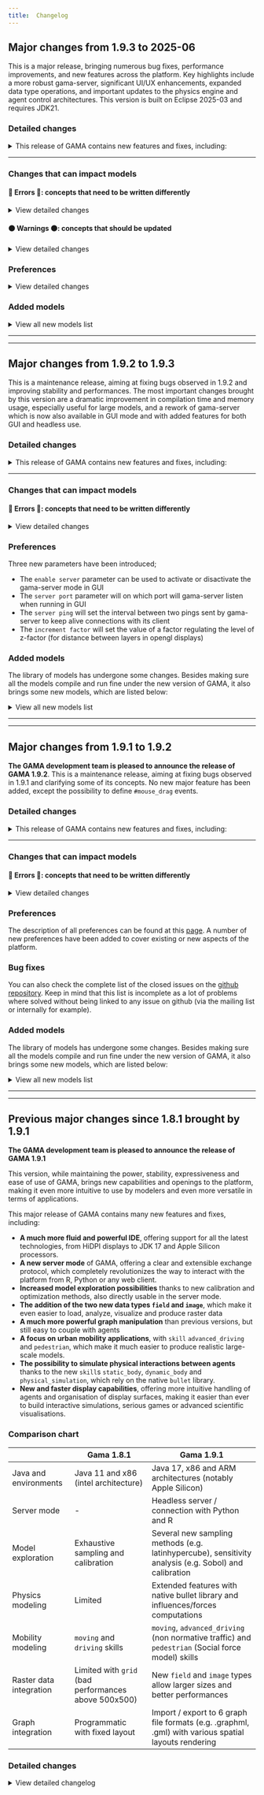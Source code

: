 ```yaml
---
title:  Changelog
---
```



## Major changes from 1.9.3 to 2025-06

This is a major release, bringing numerous bug fixes, performance improvements, and new features across the platform. Key highlights include a more robust gama-server, significant UI/UX enhancements, expanded data type operations, and important updates to the physics engine and agent control architectures. This version is built on Eclipse 2025-03 and requires JDK21.

### Detailed changes

<details>
 <summary>This release of GAMA contains new features and fixes, including:</summary>

*   **Core & Execution:**
    *   Significant performance optimizations in core execution ([#271](https://github.com/gama-platform/gama/issues/271), [#291](https://github.com/gama-platform/gama/issues/291)).
    *   Rework of simulation exploration methods to fix many bugs and clean up the outputs ([#186](https://github.com/gama-platform/gama/issues/186))
    *   Fixed several memory leaks, improving long-running simulation stability ([#317](https://github.com/gama-platform/gama/issues/317), [#489](https://github.com/gama-platform/gama/issues/489)).
    *   Improved handling of file paths on Windows to prevent string concatenation issues ([#467](https://github.com/gama-platform/gama/issues/467)).
    *   Enhanced unit testing framework ([#182](https://github.com/gama-platform/gama/issues/182) and many new unit test files to increase the coverage).
    *   Now built on Eclipse 2025-03 and requires JDK21 ([#213](https://github.com/gama-platform/gama/issues/213), [#248](https://github.com/gama-platform/gama/issues/248), [#414](https://github.com/gama-platform/gama/issues/414)).


*   **GAMA Server:**
    *   Numerous fixes and stability improvements for `gama-server` ([#691](https://github.com/gama-platform/gama/issues/691)).
    *   Added `describe` command to get a model's description ([#404](https://github.com/gama-platform/gama/issues/404)).
    *   Improved error handling, connection management, and socket stability ([#281](https://github.com/gama-platform/gama/issues/281), [#237](https://github.com/gama-platform/gama/issues/237)).
    *   Enhanced `expression` command capabilities ([#620](https://github.com/gama-platform/gama/issues/620), [#621](https://github.com/gama-platform/gama/issues/621)).

*   **UI/UX:**
    *   Status bar now provides more information and is more responsive ([#319](https://github.com/gama-platform/gama/issues/319), [#337](https://github.com/gama-platform/gama/issues/337)).
    *   General theme and display rendering improvements ([#373](https://github.com/gama-platform/gama/issues/373), [#520](https://github.com/gama-platform/gama/issues/520)).
    *   Parameter view now supports better organization and filtering ([#645](https://github.com/gama-platform/gama/issues/645), [#576](https://github.com/gama-platform/gama/issues/576)).
    *   Added new navigation and outline features for easier model exploration ([#591](https://github.com/gama-platform/gama/issues/591)).
    *   Fixed various UI scaling issues on Windows.
    *   New sharper icons

*   **Data Types & Operators:**
    *   Improvements to `field` and `image` types for better performance and reliability ([#460](https://github.com/gama-platform/gama/issues/460), [#461](https://github.com/gama-platform/gama/issues/461), [#262](https://github.com/gama-platform/gama/issues/262), [#263](https://github.com/gama-platform/gama/issues/263)).
    *   New operators for advanced data manipulation ([#687](https://github.com/gama-platform/gama/issues/687), [#292](https://github.com/gama-platform/gama/issues/292), [#699](https://github.com/gama-platform/gama/pull/699), [#430](https://github.com/gama-platform/gama/issues/430)).
    *   Enhancements to matrix and geometry operations.
    *   Improved file handling with new buffering strategies and better I/O performance ([#318](https://github.com/gama-platform/gama/issues/318), [#482](https://github.com/gama-platform/gama/issues/482), [#274](https://github.com/gama-platform/gama/issues/274), [#183](https://github.com/gama-platform/gama/issues/183), [#275](https://github.com/gama-platform/gama/issues/275), [#288](https://github.com/gama-platform/gama/issues/288)).

*   **Modeling & Simulation:**
    *   Physics engine has been updated with several fixes and improvements ( [#265](https://github.com/gama-platform/gama/issues/265), [#242](https://github.com/gama-platform/gama/issues/242)).
    *   Fixed issues in loops ([#374](https://github.com/gama-platform/gama/issues/374)).
    *   Enhancements to the pedestrian and mobility skills.
    *   Fixed various bugs in `with_max_of` and `with_min_of` operators ([#725](https://github.com/gama-platform/gama/issues/725)).

*   **Development:**
    *   Code editor responsiveness and syntax highlighting have been improved ([#195](https://github.com/gama-platform/gama/issues/195), [#391](https://github.com/gama-platform/gama/issues/391)).
    *   Clearer handling of errors and problems related to import ([#542](https://github.com/gama-platform/gama/issues/542), [#534](https://github.com/gama-platform/gama/issues/534), [#531](https://github.com/gama-platform/gama/issues/531))
    *   Fixes to the build and deployment pipeline.

</details>

***

### Changes that can impact models

#### 🔴 Errors 🔴: concepts that need to be written differently

<details>
 <summary>View detailed changes</summary>

*   **Data manipulation**: Due to stricter typing rules, manipulating data, especially of containers, now requires either more explicit typing from the beginning or casting otherwise some compilation errors might appear. Overall there is no difference in what could be achieved with the language, see [#684](https://github.com/gama-platform/gama/issues/684) for example.

A large number of elements of the gaml langage that were considered deprecated have been deleted, here is an exhaustive list of the changes and what you could use as a replacement:

##### In skills

###### **Driving Skill**
- **Variables:**
  - `real_speed` &rarr; use `speed` instead
  - `targets` (list of points) &rarr; removed
  - `security_distance_coeff`, `min_security_distance` &rarr; use `safety_distance_coeff`, `min_safety_distance`
  - `current_lane` &rarr; removed, no replacement
  - `on_linked_road` &rarr; use `using_linked_road` instead
  - `proba_lane_change_up`, `proba_lane_change_down` &rarr; use MOBIL model parameters
- **Actions:**
  - `advanced_follow_driving` &rarr; removed
  - `path_from_nodes` &rarr; use `compute_path` with `nodes` facet
  - `speed_choice` &rarr; removed
  - `lane_choice` &rarr; use `choose_lane` instead
- **Names:**
  - `advanced_driving` &rarr; renamed to `driving`
  - `skill_road` &rarr; renamed to `road_skill`
  - `skill_road_node` &rarr; renamed to `intersection`
- **Other:**
  - `unregister` action in `road` skill &rarr; use `unregister` of the driving skill

---

###### **Moving Skill**
- **Variables:**
  - `destination` &rarr; removed

---

###### **Communicating/FIPA Skill**
- **Names:**
  - `communicating` skill &rarr; use `fipa` skill instead
- **Actions:**
  - `send` in `fipa` &rarr; use `start_conversation`

---

###### **Database Skill**
- **Actions:**
  - `timeStamp` &rarr; use `gama.machine_time` variable

---

###### **Grid Context**
- **Variables:**
  - `neighbours` &rarr; use `neighbors` instead

---

##### In statements

###### **Display Statement**
- **Facets:**
  - `refresh_every` &rarr; use `refresh: every(n)`
  - `focus` &rarr; insert `camera default target: the_agent;` in layer definitions (not available in Java2D)
  - `synchronized` &rarr; now a property of `output`, not per-view
  - `scale` &rarr; always displayed, facet removed
  - `draw_env` &rarr; use `axes`
  - `ambient_light`, `diffuse_light`, `draw_diffuse_light` &rarr; use `light` statement
  - Camera facets: `camera_pos`, `camera_location`, `camera_target`, `camera_look_pos`, `camera_orientation`, `camera_up_vector`, `camera_lens`, `camera_interaction` &rarr; use `camera` statement
  - `rotate` &rarr; removed

---

###### **Monitor Statement**
- **Facets:**
  - `refresh_every` &rarr; use `refresh: every(n)`

---

###### **Permanent Statement**
- **Facets:**
  - `layout`, `toolbars`, `tabs` &rarr; use `layout` statement
  - `synchronized` &rarr; removed

---

###### **Do Statement**
- **Facets:**
  - `returns` &rarr; assign result directly to variable

---

###### **Save Statement**
- **Facets:**
  - `type` &rarr; use `format`
  - `with` &rarr; use `attributes`

---

###### **Draw Statement**
- **Facets:**
  - `rounded` &rarr; use `squircle` operator for rounded circles
  - `bitmap` &rarr; use `perspective`
  - `empty` &rarr; use `wireframe`

---

###### **Variable Declarations**
- **Facets:**
  - `value` &rarr; use `update`
  - `category`, `parameter` facets &rarr; use `parameter` statement and `category` facet in `experiment`
  - `size`, `fill_with` facets (container variables) &rarr; use `matrix_with(size, fill_with)` or `list_with(size, fill_with)`

---

###### **Solve Statement**
- **Facets:**
  - `integrated_times`, `integrated_values` &rarr; use `t[]`, `S[]`, `I[]`
  - `step` &rarr; use `steps_size`

---

###### **Image Layer Statement**
- **Facets:**
  - `file` &rarr; pass image file directly to default facet
  - `matrix` &rarr; pass matrix directly or use `field`/`mesh` layer statement

---

###### **Chart Layer Statement**
- **Facets:**
  - `tick_font_size`, `tick_font_style` &rarr; use font in `tick_font`
  - `label_font_size`, `label_font_style` &rarr; use font in `label_font`
  - `legend_font_size`, `label_font_style` &rarr; use font in `legend_font`
  - `title_font_size`, `label_font_style` &rarr; use font in `title_font`

---

###### **Grid Layer Statement** 
- **Facets:**
  - `lines` &rarr; use `border`
  - `draw_as_dem`, `dem` &rarr; use `elevation`
  - `empty` &rarr; use `wireframe`

###### **Light Statement**
- **Facets:**
  - `position` &rarr; use `location`
  - `spot_angle` &rarr; use `angle`
  - `color` &rarr; use `intensity`
  - `draw_light` &rarr; use `show`
  - `update` &rarr; use `dynamic`

---

###### **Diffusion Statement**
- **Name:**
  - `diffusion` keyword &rarr; use `diffuse`

---

##### In the global

- **Global Variables:**
  - `machine_time` &rarr; use `gama.machine_time`
  - `workspace_path` &rarr; use `gama.workspace_path` or `gama.workspace`
- **Operators:**
  - `with_optimizer_type` (graph, string) &rarr; use `with_shortestpath_algorithm`
  - `buffer`, `enlarged_by`, `+` (shape, map) &rarr; use those operators with (shape, distance, number_of_segments) or (shape, distance, number_of_segments, end_cap) parameters instead
  - `is_clockwise`, `change_clockwise` (geometry) &rarr; removed as all geometries now clockwise
  - `user_input` &rarr; use `user_input_dialog`, replace maps by lists of `enter()`/`choose()`
  - `as_json_string` &rarr; use `to_json`


</details>

#### 🟠 Warnings 🟠: concepts that should be updated

<details>
 <summary>View detailed changes</summary>

*   Several display facets have been deprecated and will be removed in a future version. Please consult the documentation to update your models.
*   It is recommended to review and refactor models for performance optimizations, especially those using large datasets or complex spatial operations.

</details>

### Preferences

<details>
 <summary>View detailed changes</summary>

*   **Display**: New preferences for display synchronization and rendering have been added.
*   **Files**: Added options for file buffering strategies to fine-tune I/O performance.
*   **Server**: New settings to configure the `gama-server` port and other parameters directly from the preferences.
*   **UI**: More customization options for the user interface.
*   **Performance**: New parameters for performance tuning are available in the experimental section.

</details>

### Added models

<details>
 <summary>View all new models list</summary>

*   Several new example models have been added to the library to showcase new features.
*   Existing models have been updated to fix bugs and ensure compatibility with this new version ([#251](https://github.com/gama-platform/gama/issues/251), [#235](https://github.com/gama-platform/gama/issues/235), [#241](https://github.com/gama-platform/gama/issues/241)).
*   Documentation for models has been improved ([#230](https://github.com/gama-platform/gama/issues/230), [#247](https://github.com/gama-platform/gama/issues/247)).

</details>

---
---

## Major changes from 1.9.2 to 1.9.3
This is a maintenance release, aiming at fixing bugs observed in 1.9.2 and improving stability and performances. The most important changes brought by this version are a dramatic improvement in compilation time and memory usage, especially useful for large models, and a rework of gama-server which is now also available in GUI mode and with added features for both GUI and headless use.  

### Detailed changes
 
<details>
 <summary>This release of GAMA contains new features and fixes, including:</summary>

* The use of java 17 is now forced for every part of gama (some modules were still requiring older versions)
* Switch the 3d rendering library from Jzy3d 2.4-rc to JOGL 2.5.0 
* Improvement of the script gama-headless that previously wouldn't set gama correctly to handle recorded experiment
* Restore the `schedule` facet that was wrongly removed
* The headless script now loads the parameters from GAMA.ini if it's available
* Some icons rendering have been improved
* A new parameter to the [`darker`](https://gama-platform.org/wiki/next/OperatorsDH#darker) operator has been added to set the percentage of darkness instead of the default 10% darker
* The "insert template" menu options that were incomplete and not always working have been fixed
* It is now possible to call variables defined in the experiment in the interactive console
* The handling of error messages in the interactive console have been improved
* In the editor information messages and warnings can now be displayed directly above the line instead of having to hover the icon. It can be turned on/off with a parameter in the settings
* A new warning has been introduced when two displays have the same name in one experiment (can cause a lot of problems)
* The use of gis files in a comodeling context used to raise exceptions and has been fixed
* Some operators working with geometries now do a better job at converting their input arguments
* Some fixes have been brought to the use of variables of type `type` and the `type_of` operator
* A new built-in variable has been introduce: `#user_location_in_display` it represents the location of the mouse in the coordinates of the display, contrary to `#user_location` that is expressed in the world's coordinate system.
* It is now possible to get the latest alpha version of GAMA through winget with the name `GamaPlatform.GamaAlpha`
* GAMA is now based on eclipse 2023-09
* A small gap has been added between layers in 3d to fight some rendering problems
* The rendering of opengl displays has been improved and is now faster
* The library Bullet, used for the physics skills has been updated to version 18.6.0
* The use of the `ask` statement over the list `simulations` used to produce weird behaviours but has now been fixed
* We can now use textures in 2D displays
* The text output of the sobol analysis can now be exported to easy to handle csv
* It is now possible to use box2D as a physics engine to efficiently emulate 2d worlds' physics
* Operators `antialiased`, `blurred` and `sharpened` have a new parameter to define how many times they are going to be applied to the image and have been optimized
* The displays are now automatically updated when toggling the antialiasing option
* All agents have a new property `index` that represents their index in the the species 
* Some format issues in the `save` statement have been fixed
* The display of wireframe circles in 3d has been fixed
* Arc of circles were rendered with only half of the asked radius and it has been fixed
* The depth parameter of the `line` operator is now taken into account and creates rectangles
* Gama server now also runs in GUI mode and can be used to control the interface
* The loading of models in gama-server has been optimized
* The settings of gama-server (port, enabled/disabled, ping_interval) have been added to the settings window of gama
* No more error raising when closing a physical simulation
* Chart displays have been optimized and can now run forever without slowing down or increasing memory consumption
* When using the `accumulate_value` facet for the data of a chart the x value is now updated instead of always using the first x value
* The serialization engine XStream has completely been removed and replaced by FST, support for xml has been dropped in favor of json and binary
* The operator `to_json` that transforms a map into a json formatted string has been introduced to replace `as_json_string` which is now deprecated
* Gama-server sends a new kind of data: the simulation status when it's updated (loaded, paused etc.), mostly useful for interacting with GUI currently
* The compilation of gaml models has been drastically improved and is now sped up and takes way less memory
* An issue in the `neighbors_at` operator where it would not always pick the right geometry as a source in certain conditions has been fixed
* The output of the stochastic analysis for the batch has been reworked
* Some display problems in heatmap have been fixed
* The operators to test types (`is_shape`, `is_csv` etc.) that were missing are back
* It is now possible to have conditions in the displays
* MQTT requests can now also benefit from the `raw` statement like other network protocols
* Some bug have been fixed gama-server making it more resilient to client disconnection
* Drawing speed has been improved
* The position of scaled mesh layer was wrong and has been fixed
* When deserializing a json containing an integer too big, it is now transformed into a float instead of raising an exception
* The highlight functionality is back into the inspect panel
* The use of keystone in displays with mesh was broken and is now fixed
* The responsiveness of the code editor has been improved
* The code coloration has been improved for some cases
* The JGraphT library has been bumped to 1.5.2
* A new command for gama-server is available: `validate` which can be used to check that a gaml expression is valid, either just syntactically or also semantically
* Faster runtime access to species
* Can now send step and stepBack commands with empty number of steps it will be considered as one step
* Fixes the getStopCondition exception that would arise in headless legacy mode sometimes
* Many runtime exception that were related to gama scope have been fixed, like the ones that could happen when inspecting an agent
* Compilation errors that were sometimes shown on perfectly fine code have been fixed
* The neighborhood of cells in hexagonal grids was sometimes wrong and has been fixed
* Serialization of agents in list was broken and is now fixed
* Deserialized agents are now added to the population of simulation
* Some exceptions were raised in certain cases when clicking on buttons in the parameter view, this is now fixed
* Using arithmetic operators on fields was causing side effects and has been fixed
 


</details>



***

### Changes that can impact models

#### 🔴 Errors 🔴: concepts that need to be written differently

<details>
 <summary>View detailed changes</summary>

* Now that all agents have an `index` property, it can conflict with models that used to have a property called `index` defined in their agent or just some variables called `index` in the code
* Saving a simulation is now done in binary or json and not in xml as it was the case before. It is thus not possible to save a simulation or agents in an older version of GAMA and open it in 1.9.3 and conversely.
* graphs cannot be drawn unless they are spatial graphs, an error is now raised if a model tries to do so

</details>



### Preferences

Three new parameters have been introduced;
* The `enable server` parameter can be used to activate or disactivate the gama-server mode in GUI
* The `server port` parameter will on which port will gama-server listen when running in GUI
* The `server ping` will set the interval between two pings sent by gama-server to keep alive connections with its client
* The `increment factor` will set the value of a factor regulating the level of z-factor (for distance between layers in opengl displays)


### Added models
The library of models has undergone some changes. Besides making sure all the models compile and run fine under the new version of GAMA, it also brings some new models, which are listed below:


<details>
 <summary>View all new models list</summary>


* The model [Box2D Library.gaml](https://github.com/gama-platform/gama/blob/d821c20e7552f582e26ab0ee1f168302a1a05e18/simtools.gaml.extensions.physics/models/Physics%20Engine/models/Box2D%20Library.gaml) to demonstrate the use of box2d as a physics engine
* The model [Serialization to Json.gaml](https://github.com/gama-platform/gama/blob/608733139a13c13d4516e5925c86a42471544f8f/ummisco.gama.serialize/models/Serialization/models/Serialization%20to%20Json.gaml) to showcase how to serialize objects into json in gama as well as deserialize json formatted strings into gama objects
* The model [2 External GAMA controller.gaml](https://github.com/gama-platform/gama/commit/b64fbd5bc39bfa8f05b2a332ce2157f62e0a0ff9) can be used to understand how to use an external program (in this case html) to control gama through gama-server
* A few classic video games like [Flappy bird.gaml](https://github.com/gama-platform/gama/commit/fc4bc538b0d02e7702bbbf951eb34d93f7d4499c), [pacman](https://github.com/gama-platform/gama/blob/2c2931185beba5f5fbb6365df9965cc2f776ebe2/msi.gama.models/models/Toy%20Models/Games/pacman/models/pacman.gaml) and [tetris](https://github.com/gama-platform/gama/blob/2c2931185beba5f5fbb6365df9965cc2f776ebe2/msi.gama.models/models/Toy%20Models/Games/tetris/tetris.gaml)
* The model [Conditional aspect selection.gaml](https://github.com/gama-platform/gama/blob/e35225fe130eff4a69ac9b372eecb796ef204e64/msi.gama.models/models/Visualization%20and%20User%20Interaction/Visualization/Conditional%20aspect%20selection.gaml) to showcase how to select different aspects in displays according to some external condition

</details>


---
---

## Major changes from 1.9.1 to 1.9.2

**The GAMA development team is pleased to announce the release of GAMA 1.9.2**. This is a maintenance release, aiming at fixing bugs observed in 1.9.1 and clarifying some of its concepts. No new major feature has been added, except the possibility to define `#mouse_drag` events. 

### Detailed changes

<details>
 <summary>This release of GAMA contains new features and fixes, including:</summary>

* 2D displays can now also be locked (only from the user interface currently)
* A new event has been introduced: `mouse_drag`, an example is available in the model library: [msi.gama.models/models/Visualization and User Interaction/User Interaction/models/Mouse Drag.gaml](https://github.com/gama-platform/gama.old/blob/GAMA_1.9.2/msi.gama.models/models/Visualization%20and%20User%20Interaction/User%20Interaction/models/Mouse%20Drag.gaml)
* Fixes potential issues with `user_location` on touch screens
* Fixes many issues on keyboard events (see issue [#3770](https://github.com/gama-platform/gama.old/issues/3770), and [this commit](https://github.com/gama-platform/gama/commit/48973746ba47191f0aac92fff1908a950ae07d3c))
* Fixes control buttons not updating while in fullscreen ([#3769](https://github.com/gama-platform/gama.old/issues/3769))
* Fixes the saving of matrices using the `save` statement that was faulty for non-square matrices
* Fixes the casting from `matrix` to `string` that was faulty for non-square matrices
* Adds the operator `exp_rnd` to generate a random number following an exponential distribution (example in [msi.gama.models/models/Visualization and User Interaction/Visualization/Charts/models/Distribution.gaml](https://github.com/gama-platform/gama/blob/bc6dd960f608af2a61b358cfbb1eba0d89329d05/msi.gama.models/models/Visualization%20and%20User%20Interaction/Visualization/Charts/models/Distribution.gaml))
* Various fixes and improvements for the reading/writing of `csv` files (see this [commit](https://github.com/gama-platform/gama/commit/ead1fd816bf55b1f6838127122750959fc33b999), [this one](https://github.com/gama-platform/gama/commit/fbe60ca9a72f5b2be322d5bfe1b7ac179079ffcd), [this one](https://github.com/gama-platform/gama/commit/c4eb5023019a8f360d29870c7c3b7d6f425f4a8f) and this [issue](https://github.com/gama-platform/gama.old/issues/3817))
* Fixes bugs in the gaml editor when a display didn't contain any code
* Improves the display of fields/mesh ([#3796](https://github.com/gama-platform/gama.old/issues/3796))
* Fixes runtime error happening in torus models in certain cases ([#3783](https://github.com/gama-platform/gama.old/issues/3783))
* Improvement of the type inference system for matrices ([#3792](https://github.com/gama-platform/gama.old/issues/3792))
* Fixes `hpc` flag being ignored in some cases in headless mode ([#3687](https://github.com/gama-platform/gama.old/issues/3687))
* Fixes a bug in `save_simulation` where simulations with variables of type font couldn't be saved ([#3815](https://github.com/gama-platform/gama.old/issues/3815))
* Fixes default camera in 3d displays not being applied unless explicitly written ([#3811](https://github.com/gama-platform/gama.old/issues/3811))
* Enables steps in `loop` statement to be of float type instead of silently casting it to int ([#3810](https://github.com/gama-platform/gama.old/issues/3810))
* Type casting has been made more consistent (see [#3809 for colors](https://github.com/gama-platform/gama.old/issues/3809), [#3803](https://github.com/gama-platform/gama.old/issues/3803) for lists and [#3806](https://github.com/gama-platform/gama.old/issues/3806) for pairs )
* Improves memory management when drawing images (see [this commit](https://github.com/gama-platform/gama/commit/7839e38a71694621fab9174b1f8a8e5e81f866ec))
* Fixes rendering issues in documentation navigation within gama on windows ([#3804](https://github.com/gama-platform/gama.old/issues/3804))
* Better handling of `HTTP` responses (see this [commit](https://github.com/gama-platform/gama/commit/9f95125c85a3d63fe69e7c6697c3f48c1aa8e841))
* Fixes runtime errors happening in some models with dynamic cameras ([#3821](https://github.com/gama-platform/gama.old/issues/3821))
* Fixes issues related to search dialog in the help menu for macOS ([#3829](https://github.com/gama-platform/gama.old/issues/3829) and [#3828](https://github.com/gama-platform/gama.old/issues/3828))
* Fixes some issues leading Morris exploration not being run (see this [commit](https://github.com/gama-platform/gama/commit/faa37a417e54e45d9ee305a89ed618f4ee10dd09))
* Makes gama-server able to execute multiple commands at the same time in parallel for each client (see this [commit](https://github.com/gama-platform/gama/commit/e7abe5c69bed37472bb631aada11b88c33ee0716))
* Adds an optional keepalive function to gama-server (see this [commit](https://github.com/gama-platform/gama/commit/e7abe5c69bed37472bb631aada11b88c33ee0716))
* Fixes exception raising sometimes when clients disconnect from gama-server (see this [commit](https://github.com/gama-platform/gama/commit/30ab9f193dbd8fe7747d140744badc27b1351e9c))
* Splitting the gama-server command `fetch` into two commands: `upload` and `download`
* Adding some verification on the format and types for the `parameters` option of the `load` and `reload` commands of gama-server
* Renaming the `memorize` type into `record` 
* Introducing `compress` facet to indicate if a `memorize`/`record` experiment should use compression (reduces memory usage but increase computation time)
* Introducing different formats used internally for `memorize`/`record` experiments that can be: `xml`, the legacy one, or two new ones: `json` and `binary` (both faster and more memory efficient) and can be set with the `format` facet of the experiment.
* Fixing issues in the script `gama-headless.sh` used in macOS ([#3766](https://github.com/gama-platform/gama.old/issues/3766) and this [commit](https://github.com/gama-platform/gama/commit/1f0436ea9f668283f4824aefba5d0f1b13274318))
* Multiple fixes on the `moran` operator (see this [issue](https://github.com/gama-platform/gama.old/issues/3848), this [commit](https://github.com/gama-platform/gama/commit/a4f3aad5d4dc9dfa56d5b5e4a9a8dda671f249b5) and [this one](https://github.com/gama-platform/gama/commit/01fa686a905bb2e37314496ab14a2b4a24d8ea07))
* Fixing the shortcut for code suggestion in macOS ([#3852](https://github.com/gama-platform/gama.old/issues/3852))
* ASC file using dx/dy format can now be read too
* Big memory leaks have been fixed for operations on images
* Miscellaneous internal/architecture improvements
* Fixes exceptions raised in tabu searches in some cases
* Fixes the `copy` operator on `shape` variables
* New splash screen
* Improves the navigation in the parameter by not refreshing it completely when one parameter changes (for example in batch mode)
* Fixes the initialisation order for experiment parameters
* Various general fixes in the display of svg
* All the geometries defined in an svg file are now accessible separately (allowing to draw only some of them, or to have different color for each for example)
* Adds a parameter to set an automatic `z` increment in between layers in opengl
 

</details>

***

### Changes that can impact models

#### 🔴 Errors 🔴: concepts that need to be written differently

<details>
 <summary>View detailed changes</summary>

* All skills belonging to the "driving" skill have been renamed for more intuitive names, the skill `advanced_driving` has been replaced by `driving`, the skill `skill_road` is replaced by `road_skill` and `skill_road_node` is replaced by `intersection_skill`

* The `loop` statements using a `step` facet are not casting the `step` value into an `int` anymore which means that if you had loops that used `float` variables as a step, they may behave differently.

* casting colors (`rgb` type) into different types changed in some cases:
  * casting an `rgb` into a `float` now returns the same result as casting to an `int` instead of returning `0`
  * casting an `rgb` into a `point` now returns a point formed like this `{red, green, blue}` instead of `{0,0,0}`
  * casting an `rgb` into a `list` now returns a list of its four components: red, green, blue and alpha instead of just red, green and blue

* casting a `string` into a `list` now returns a list of string composed of all the letters of the original `string`. For example: `list("some string")` will return this list: `["s", "o", "m", "e", " ", "s", "t", "r", "i", "n", "g"]`

* casting into a `pair` has been homogenized, overall most cases are kept unchanged but some fringe cases are eliminated. The general rule is that casting anything into a `pair` will now result in a pair where the first and the second elements are the same initial object. For example: `pair([1,2,3])` will return this pair: `[1,2,3]::[1,2,3]`. The only exceptions are casting a `pair` into a `pair` which will result in no change, and casting a `map` into a `pair` that will result in a pair where the first element is the list of keys of the map and the second is the list of values of the map.

* The gama-server command `fetch` has been split into two different commands: `upload` and `download` and cannot be used anymore. See [here](https://gama-platform.org/wiki/HeadlessServer#the-download-command) the documentation on how to use those commands.

* The type of experiment `memorize` should be renamed `record`. In addition there's now two additional facets you can set for `memorize`/`record` experiments: `format` and `compress`. The `format` facet indicates the internal format used to save each step, and can be `"xml"`, `"binary"` or `"json"`. The `compress` facet indicates whether or not the saved step should be compressed or not. Compressed ones will take less memory in the long run, but will take more time to save/load.

</details>



### Preferences
The description of all preferences can be found at this [page](https://gama-platform.org/wiki/Preferences). A number of new preferences have been added to cover existing or new aspects of the platform. 



### Bug fixes
You can also check the complete list of the closed issues on the [github repository](https://github.com/gama-platform/gama/issues?q=created%3A2023-04-13..2023-09-07+is%3Aclosed). Keep in mind that this list is incomplete as a lot of problems where solved without being linked to any issue on github (via the mailing list or internally for example).



### Added models
The library of models has undergone some changes. Besides making sure all the models compile and run fine under the new version of GAMA, it also brings some new models, which are listed below:

<details>
 <summary>View all new models list</summary>

* A model to showcase the use of SVG files: [ummisco.gaml.extensions.image/models/Images/models/SVG Manipulation.gaml](https://github.com/gama-platform/gama/blob/cfda0e49894472cd1475b055f886715d056222f4/ummisco.gaml.extensions.image/models/Images/models/SVG%20Manipulation.gaml)
* An example model to test the new `mouse_drag` event: [msi.gama.models/models/Visualization and User Interaction/User Interaction/models/Mouse Drag.gaml](https://github.com/gama-platform/gama.old/blob/GAMA_1.9.2/msi.gama.models/models/Visualization%20and%20User%20Interaction/User%20Interaction/models/Mouse%20Drag.gaml)
* Pedestrian movement following Mehdi Moussaid's model: [msi.gama.models/models/Toy Models/Pedestrian/models/Moussaid model.gaml](https://github.com/gama-platform/gama/blob/3192728f30e9ee89245ca89b1cfad4bd5e75f8ce/msi.gama.models/models/Toy%20Models/Pedestrian/models/Moussaid%20model.gaml) 
* A new example of data importation to get a mapbox image as a background of the simulation: [msi.gama.models/models/Data/Data Importation/models/MapBox Image Import As Background Image.gaml](https://github.com/gama-platform/gama/blob/cfda0e49894472cd1475b055f886715d056222f4/msi.gama.models/models/Data/Data%20Importation/models/MapBox%20Image%20Import%20As%20Background%20Image.gaml)

</details>

--- 
---

## Previous major changes since 1.8.1 brought by 1.9.1

**The GAMA development team is pleased to announce the release of GAMA 1.9.1**

This version, while maintaining the power, stability, expressiveness and ease of use of GAMA, brings new capabilities and openings to the platform, making it even more intuitive to use by modelers and even more versatile in terms of applications. 

This major release of GAMA contains many new features and fixes, including:

- **A much more fluid and powerful IDE**, offering support for all the latest technologies, from HiDPI displays to JDK 17 and Apple Silicon processors. 
- **A new server mode** of GAMA, offering a clear and extensible exchange protocol, which completely revolutionizes the way to interact with the platform from R, Python or any web client. 
- **Increased model exploration possibilities** thanks to new calibration and optimization methods, also directly usable in the server mode. 
- **The addition of the two new data types `field` and `image`**, which make it even easier to load, analyze, visualize and produce raster data
- **A much more powerful graph manipulation** than previous versions, but still easy to couple with agents
- **A focus on urban mobility applications**, with `skill` `advanced_driving` and `pedestrian`, which make it much easier to produce realistic large-scale models.
- **The possibility to simulate physical interactions between agents** thanks to the new `skill`s `static_body`, `dynamic_body` and `physical_simulation`, which rely on the native `bullet` library. 
- **New and faster display capabilities**, offering more intuitive handling of agents and organisation of display surfaces, making it easier than ever to build interactive simulations, serious games or advanced scientific visualisations.

### Comparison chart 

  | Gama 1.8.1 | Gama 1.9.1
-- | -- | --
Java and environments | Java 11 and x86 (intel architecture) | Java 17, x86 and ARM architectures (notably Apple Silicon)
Server mode | - | Headless server / connection with Python and R
Model exploration | Exhaustive sampling and calibration | Several new sampling methods (e.g. latinhypercube), sensitivity analysis (e.g. Sobol) and calibration
Physics modeling | Limited | Extended features with native bullet library and influences/forces computations
Mobility modeling | `moving` and `driving` skills | `moving`, `advanced_driving` (non normative traffic) and `pedestrian` (Social force model) skills
Raster data integration | Limited with `grid` (bad performances above 500x500) | New `field` and `image` types allow larger sizes and better performances
Graph integration | Programmatic with fixed layout | Import / export to 6 graph file formats (e.g. .graphml, .gml) with various spatial layouts rendering

### Detailed changes

<details>
 <summary>View detailed changelog</summary>

### GAMA Server mode

**gama-server** is a new way of running GAMA experiments. It consists of an instance of gama-headless that, once launched, waits for commands sent through websockets and executes them. These commands follow a clear and extensible protocol, enabling its use in many contexts, from the definition of experiment plans in R to the design of dashboards in JavaScript. See the corresponding [wiki page](https://github.com/gama-platform/gama/wiki/HeadlessServer) to setup a server instance of Gama.

***

### Modelling improvements

#### `field` type

A new variable type (field) to support the management (import and use) of large raster geographic data. It allows in particular to:
* import large mono/multi-band rasters
* simply access / modify values of spatial grids as simply as before, but with very high performance improvement

Try out:
* Basic syntax to create and visualize fields: [Fields.gaml](https://github.com/gama-platform/gama.old/blob/GAMA_1.9.1/msi.gama.models/models/GAML%20Syntax/Data%20Types%20And%20Structures/Fields.gaml)
* Basic syntax to access/write values in fields: [Accessing Fields.gaml](https://github.com/gama-platform/gama.old/blob/GAMA_1.9.1/msi.gama.models/models/Modeling/Spatial%20Topology/Fields/Accessing%20Fields.gaml)
* Use of field to superpose information in a trafic simulation: [Traffic and Pollution.gaml](https://github.com/gama-platform/gama.old/blob/GAMA_1.9.1/msi.gama.models/models/Toy%20Models/Traffic/models/Traffic%20and%20Pollution.gaml)
* Use of field to represent flows (water): [Waterflow Field Elevation.gaml](https://github.com/gama-platform/gama.old/blob/GAMA_1.9.1/msi.gama.models/models/Toy%20Models/Waterflow/models/Waterflow%20Field%20Elevation.gaml)
* Use of field to support diffusion process: [Anisotropic Diffusion](https://github.com/gama-platform/gama.old/blob/GAMA_1.9.1/ummisco.gaml.extensions.maths/models/Diffusion%20Statement/models/Anisotropic%20Diffusion%20(Simple%2C%20Field).gaml) & [Uniform Diffusion](https://github.com/gama-platform/gama.old/blob/GAMA_1.9.1/ummisco.gaml.extensions.maths/models/Diffusion%20Statement/models/Uniform%20Diffusion%20(Field).gaml)

#### `image` type
* Easier to work with images 

Try out:
* Basic syntax to create an image: [Declaring Images.gaml](https://github.com/gama-platform/gama.old/blob/GAMA_1.9.1/ummisco.gaml.extensions.image/models/Images/models/Declaring%20Images.gaml)
* Basic syntax to manipulate an image: [Image Manipulation.gaml](https://github.com/gama-platform/gama.old/blob/GAMA_1.9.1/ummisco.gaml.extensions.image/models/Images/models/Image%20Manipulation.gaml)
* Save snapshot of a simulation displays: [Manual Snapshot.gaml](https://github.com/gama-platform/gama.old/blob/GAMA_1.9.1/ummisco.gaml.extensions.image/models/Images/models/Manual%20Snapshot.gaml)

#### `pedestrian` skill
A new plugin has been integrated in GAMA that allows to simulate pedestrian movement. This plugin uses Helbing's social force model as a basis to support pedestrian walk and offers tools to reconstruct paths from an open environment and obstacles. This two new features are identified by a skill (```pedestrian```) and an operator (```generate_pedestrian_network```) respectively. You can find examples in the models below. 

Try out:
* How to build the pedestrian network that agents use to manage the origin and destination of their trip in the open environment: [Generate pedestrian paths.gaml](https://github.com/gama-platform/gama.old/blob/GAMA_1.9.1/miat.gaml.extensions.pedestrian/models/Pedestrian%20Skill/models/Generate%20pedestrian%20paths.gaml)
* A comprehensive list of the parameters that makes it possible how agent avoid obstacles, in a simple ([Simple environment - walk_to.gaml](https://github.com/gama-platform/gama.old/blob/GAMA_1.9.1/miat.gaml.extensions.pedestrian/models/Pedestrian%20Skill/models/Simple%20environment%20-%20walk_to.gaml)) and a complex ([Complex environment - walk.gaml](https://github.com/gama-platform/gama.old/blob/GAMA_1.9.1/miat.gaml.extensions.pedestrian/models/Pedestrian%20Skill/models/Complex%20environment%20-%20walk.gaml)) environment

#### `advanced_driving` skill
The driving skill has been completely redesigned in order to offer a more realistic representation of driver behavior (by explicitly using the Intelligent Driver Model and Lane-change Model MOBIL) and by allowing to take into account multi-lane vehicles - this allows for example to simulate mixed traffic composed of motorcycles and cars. Besides, the behavior of drivers can be custom to represent non normative behavior, such as dangerous take-off, disrespect of signals, signs, speed limit or road direction and lanes.

Try out:
* An abstract representation of vehicles size (bus, car, motorcycle) and free use of road lanes and direction ([Drive Random.gaml](https://github.com/gama-platform/gama.old/tree/GAMA_1.9.1/simtools.gaml.extensions.traffic/models/Driving%20Skill/models/Advanced%20models/Drive%20Random.gaml))
* An abstract representation of vehicles managing cross section, with collision avoidance, priority, etc. ([Simple Intersection.gaml](https://github.com/gama-platform/gama.old/tree/GAMA_1.9.1/simtools.gaml.extensions.traffic/models/Driving%20Skill/models/Advanced%20models/Simple%20Intersection.gaml))
* A very small road system with stops to simulate congestion ([Following Paths.gaml](https://github.com/gama-platform/gama.old/tree/GAMA_1.9.1/simtools.gaml.extensions.traffic/models/Driving%20Skill/models/Advanced%20models/Following%20Paths.gaml))

#### Physics extension improvement
Physics plugin has been completely rewritten and allows to use native implementations of the bullet library in a redesigned framework (where physical agents can coexist with non-physical ones).

Try out:
* Interaction between static (skill ```static_body```) and dynamic (skill ```dynamic_body```) 3D objects ([Eroding Vulcano.gaml](https://github.com/gama-platform/gama.old/tree/GAMA_1.9.1/simtools.gaml.extensions.physics/models/Physics%20Engine/models/Eroding%20Vulcano.gaml))
* Manage 3D objects movement based on a Digital Elevation Model ([Flow on Terrain.gaml](https://github.com/gama-platform/gama.old/tree/GAMA_1.9.1/simtools.gaml.extensions.physics/models/Physics%20Engine/models/Flow%20on%20Terrain.gaml))

***

### Experiment

#### Batch methods

Batch experiments have been reworked to better distinguish simulation exploration and model calibration. On the first hand, modelers should engage in simulation exploration if they want to launch many simulations across the parameter space, better understand the contribution of stochasticity and evaluate the specific contribution of given parameters to output variability. On the other hand, modelers should use calibration methods if they want to find parameters values of the models, so the simulation outputs are as close as possible to desired ones. A detailed description is provided in this [wiki page](https://github.com/gama-platform/gama/wiki/ExplorationMethods).

Try out:
* A walkthrough of all provided methods to explore, method ``` exploration```, and analyse the sensitivity of your model, including a tool to decide  method ```stochanalyse``` or  method ```sobol``` ([Exploration.gaml](https://github.com/gama-platform/gama.old/tree/GAMA_1.9.1/msi.gama.models/models/Model%20Exploration/Batch%20Simulation/Exploration.gaml))
* A walkthrough of minimal way to setup calibration, including the new `PSO` algorithm ([Calibration.gaml](https://github.com/gama-platform/gama.old/tree/GAMA_1.9.1/msi.gama.models/models/Model%20Exploration/Batch%20Simulation/Calibration.gaml))

#### Headless batch

We implement a way to launch Gama `batch` experiment in headless with a simple command line, using the gama-headless.sh bash script with `-batch` option. For more information, see the related ([wiki page](https://github.com/gama-platform/gama/wiki/HeadlessBatch)). 

#### Reproducibility and random number generation

* Great effort towards tracking and limiting the use of random generators outside the ones built in GAMA
* Addition of several new random number generators

***

### Displays

#### OpenGL improvements

Great improvements have been done on the displays and specifically on opengl ones. Key points are:
* Lot faster (2 times) on geometries
* Rendering of large-scale images, grids, fields or matrices using the new `mesh` layer, with several colouring options
* More flexibility:
 * `camera` statement to specify the dynamic movements of the camera
 * `light` statements to specify the lighting(s) of the scene
 * `rotate` statement to specify the rotation of the full screen
* Better and more accurate rendering of texts (with 3D, etc.)
* Possibility to choose between several predefined cameras, to save cameras, etc.

#### `mesh` layer

* display large rasters

#### `layout` improvements

* Allow to easily split or compose the displays 
* Possibility to define borderless displays

***

### User Interface

#### Support of HiDPI

* HiDPI and various "display zooms" are now supported natively. Displays, text and icons scale up and down accordingly. Only issues remaining is that the text and icons can be blurry and pixelised on some configurations (Windows 10, Windows 11 with 150% zoom, etc.)

#### Support of dark mode 

* Light and dark modes are also now supported out of the box. Preferences allow GAMA to impose its own theme or follow the one defined in the OS. A new syntax highlighting theme for dark mode is accessible from the preferences too.

***

### User Interaction

#### Addition of wizards and dialogs

* It is now possible to open wizards and dialogs from the GAML code thanks to the [user_confirm](OperatorsSZ#user_confirm), [user_input_dialog](OperatorsSZ#user_input_dialog), [wizard](OperatorsSZ#wizard) and [wizard_page](OperatorsSZ#wizard_page) operators.

Try out:
* How to define a new wizard ([Wizard.gaml](https://github.com/gama-platform/gama.old/tree/GAMA_1.9.1/msi.gama.models/models/Visualization%20and%20User%20Interaction/User%20Interaction/models/Wizard.gaml))
* detailed use of the new user_input ([User input.gaml](https://github.com/gama-platform/gama.old/tree/GAMA_1.9.1/msi.gama.models/models/Visualization%20and%20User%20Interaction/User%20Interaction/models/User%20input.gaml))

#### Addition of events

* new events can be defined as `display` layers: `#arrow_down`, `#arrow_up`, `#arrow_left`, `#arrow_right`, `#escape`, `#tab`, `#enter`, `#page_up`, `#page_down`

#### Clipboard

* the clipboard can be written and read using the `copy_to_clipboard(value)` and `copy_from_clipboard(type)` operators

***

### Advanced programming usages

#### Additions to GAML

* `on_change:` facet can be added to attributes and parameters to trigger any behaviour in response to a change of value. Particularly useful for defining interactive parameters.
* `abort` statement can be defined in any agent (incl. `global` and `experiment`) and executed just before the agent is disposed of. 

#### `thread` skill

The new thread skill allows to run actions in a specific thread. In particular, this skill is intended to define the minimal set of behaviours required for agents that are able to run an action in a thread.

#### File manipulations: `copy`, `zip`, `delete`, `save` improvements

* One can now completely manipulate files directly in the gama models with dedicated [`copy_file`](OperatorsBC#copy_file), [`delete_file`](OperatorsDH#delete_file), [`rename_file`](OperatorsNR#rename_file)(which can be used to move a file), [`zip`](OperatorsSZ#zip) and [`unzip`](OperatorsSZ#zip) operators.
* `save` accepts more file formats and provides a hook for developers to develop `ISaveDelegate`s

#### `network` skill improvements

To increase the integration between Gama and other applications we improved a lot the network capabilities:
* The communication with *web-services* is now easier with the possibility to execute post/get/update/delete HTTP requests directly in gaml with extensions of the `send` action of the networking skill, as described in the `HTTP POST.gaml` and `HTTP GET.gaml` of the `Plugin models` library.
* Adding support for the websocket protocol in the `network` skill
* General work on the network skill with communication outside of Gama in mind

### Graph improvements

#### Shortest paths
Integration of new algorithms for computing shortest paths in graphs.
* BidirectionalDijkstra: default one - ensure to find the best shortest path - compute one shortest path at a time: https://www.homepages.ucl.ac.uk/~ucahmto/math/2020/05/30/bidirectional-dijkstra.html
* DeltaStepping: ensure to find the best shortest path - compute one shortest path at a time: The delta-stepping algorithm is described in the paper: U. Meyer, P. Sanders, $\Delta$-stepping: a parallelizable shortest path algorithm, Journal of Algorithms, Volume 49, Issue 1, 2003, Pages 114-152, ISSN 0196-6774
* CHBidirectionalDijkstra: ensure to find the best shortest path - compute one shortest path at a time. Based on precomputations (first call of the algorithm). Implementation of the hierarchical query algorithm based on the bidirectional Dijkstra search. The query algorithm is originally described the article: Robert Geisberger, Peter Sanders, Dominik Schultes, and Daniel Delling. 2008. Contraction hierarchies: faster and simpler hierarchical routing in road networks. In Proceedings of the 7th international conference on Experimental algorithms (WEA'08), Catherine C. McGeoch (Ed.). Springer-Verlag, Berlin, Heidelberg, 319-333
* TransitNodeRouting: ensure to find the best shortest path - compute one shortest path at a time. Based on precomputations (first call of the algorithm). The algorithm is designed to operate on sparse graphs with low average outdegree. the algorithm is originally described the article: Arz, Julian &amp; Luxen, Dennis &amp; Sanders, Peter. (2013). Transit Node Routing Reconsidered. 7933. 10.1007/978-3-642-38527-8_7.

#### Input/ouput

You can now load / save your graph into dedicated file format such as .gml, .dot or .gefx to build your graph.

Try out:
* Load agents from a graph file ([Graph Agents Importation.gaml](https://github.com/gama-platform/gama.old/tree/GAMA_1.9.1/msi.gama.models/models/Data/Data%20Importation/models/Graph%20Agents%20Importation.gaml)) 
* Load the entire graph from files ([Graph Importation.gaml](https://github.com/gama-platform/gama.old/tree/GAMA_1.9.1/msi.gama.models/models/Data/Data%20Importation/models/Graph%20Importation.gaml)) 
* Save graphs into dedicated files format ([Save Graphs.gaml](https://github.com/gama-platform/gama.old/tree/GAMA_1.9.1/msi.gama.models/models/Data/Data%20Exportation/models/Save%20Graphs.gaml))

#### Layout

Non spatial graph can be rendered using operators to locate nodes on a circle, as a grid lattice or considering connection as forces.

***

### OS and computing environments
GAMA 1.9.1 has been tested on:

  * Windows 10 and 11 on Intel processors
  * MacOS Monterey, Ventura on Intel & Apple Silicon computers
  * Ubuntu 20.04 and 22.04 on Intel processors

_Note that this version drops the support for 32 bits architectures._

#### Support of JDK 17+
Gama 1.9.1 brings compatibility with JDK17+ and should remain compatible for the following JDK versions.

#### Support of ARM processors
A specific version of GAMA is now built for Apple Silicon processors on macOS. Even if no specific version is produced for the ARM version of Windows, reports show that it works well in emulated mode.

#### New installers for Windows, Mac (brew) and Linux (aur, deb)
Gama 1.9.1 comes with a dedicated installer for every platform, so it's easier for newcomers to get it working.
In addition, the macOS version is now fully signed. Linux and macOS users can also benefit from CLI installers.

#### New versions of native libraries: SWT, JTS, GeoTools, bullet, JOGL, JGraphT
All the major libraries on which GAMA is relying have been bumped to their latest versions, except GeoTools (version 25) and JGraphT (version 1.5.1).

***

### Changes that can impact models

#### 🔴 Errors 🔴: concepts that cannot be used anymore 
* `gama.pref_lib_r`, `gama.pref_lib_spatialite`, `gama.pref_optimize_agent_memory`, `gama.pref_display_triangulator` have been removed
* In experiment, the method statement `exhaustive` and `explicit` does not exist anymore. Use `exploration` instead, see the related documentation on [`batch`](https://github.com/gama-platform/gama/wiki/ExplorationMethods).
* the `material` type (and the corresponding `material:` facet in `draw:`) does not exist anymore and has not been replaced.
* the built-in `equation` types (`SIR`, etc.) do not exist anymore and have not been replaced. 
* `field` cannot be used anymore as a species or variable name. 
* `image` cannot be used anymore as a species or variable name. 
* `to_list` cannot be used anymore as a species or variable name.

#### 🔴 Errors 🔴: concepts that need to be written differently
* `timeStamp()` in `SQLSKILL` does not exist anymore. Use `gama.machine_time` instead.
* `dem(...)` operators do not exist anymore. Use a combination of `field` and `mesh` layer to load and draw a digital elevation model
* `event ['k']` should be rewritten as `event 'k'`.
* `generate_complete_graph`, `generate_barabasi_albert`, `generate_watts_strogatz`, and `as_distance_graph` now take different arguments. Please refer to their documentation. 
* `load_graph_from_file` has been removed and replaced by the use of the corresponding graph file types (`graphml_file`, etc.)
* `simplex_generator` has been removed and replaced by `generate_terrain`

#### 🟠 Warnings 🟠: 
* `grid` + `lines:` is deprecated and replaced by `border:`
* `save` + `type:` is deprecated and replaced by `format:`
* `display` + `draw_env:` is deprecated and replaced by `axes:`
* `display` + `synchronized:` is deprecated. `synchronized:` should now be defined on `output:`
* `display` + `camera_pos:` is deprecated. Should be replaced by `location:` defined on a `camera` statement inside the `display`
* `display` + `camera_interaction:` is deprecated. Should be replaced by `locked:` defined on a `camera` statement inside the `display`
* `display` + `camera_up_vector:` is deprecated. Not used anymore.
* `display` + `camera_look_pos:` is deprecated. Should be replaced by `target:` defined on a `camera` statement inside the `display`
* `display` + `focus:` is deprecated. Should be replaced by `target:` defined on a `camera` statement inside the `display`
* `display` + `ambient_light:` is deprecated. Should be replaced by `intensity:` defined on a `light #ambient` statement inside the `display`
* `light` + `position:` is deprecated and replaced by `location:`
* `light` + `update:` is deprecated and replaced by `dynamic:`
* `light` + `color:` is deprecated and replaced by `intensity:`
* `light` + `name:` now takes a `string` and not an `int`
* `light` + `draw_light:` is deprecated and replaced by `show:`
* `light` + `type:` now takes a `string` among `#spot`, `#point` or `#direction`
* `user_input` is deprecated and should be replaced by `user_input_dialog`
* `draw` + `empty:` is deprecated and replaced by `wireframe:`
* `image` (layer) + `file:` is deprecated and replaced by the direct use of the file name as the default facet
* `event` now takes a string for its default facet (preferably the defined constants like `#mouse_move`, `#left_arrow`, etc.)
* `event` + `action:` is deprecated as the definition of the action should directly follow the statement definition
* the `with_optimizer_type` operator is deprecated and replaced by `with_shortestpath_algorithm`

***

### Preferences

The description of all preferences can be found at this [page](https://gama-platform.org/wiki/next/Preferences). A number of new preferences have been added to cover existing or new aspects of the platform. They are summarised below.

#### New preferences

##### Interface tab

* _Startup_ Remember Gama windows sizes
* _Startup_ Several prompts related to the use of workspaces
* _Startup_ Setup a model to run at start

##### Editors tab
* _Edition_ More options (3) for automatic typing
* _Edition_ Turns experiment buttons into a drop down list
* _Syntax_ Coloring according to Gama theme (light|dark)

##### Execution tab
* (New) _Parameters_ Customize parameter view
* _Parallelism_ Use all available threads in batch mode

##### Display tab
* _Chart preferences_ Choose resolution of charts
* (Removed) _Advanced_
* _OpenGL_ Limit the number of frames
* _OpenGL_ Sensitivity of keyboard/mouse/trackpad
* _OpenGL_ Ambiant light intensity
* _OpenGL_ Default camera orientation

##### Data and Operator
* _Random Number Generator_ Display RNG in parameter view
* (Removed) _Optimization_ Many options have been removed to enforce reproducibility

##### (New) Experimental
This tab holds experimental preferences that should be use with care

### Setting and sharing preferences
Gama 1.9.1 brings new options for setting preferences and sharing them among models. 
#### Passing preferences to GAMA at startup
Modellers running the headless or gui versions of GAMA can now pass preferences to the executable using arguments (either in the headless script or in the `Gama.ini` file). The syntax is `-Dpref_name=value` (for instance `-Dpref_display_synchronized=true` to synchronise displays, including snapshots of headless GAMA, with the simulation).  
#### Global or workspace scopes
The default behaviour of GAMA makes sharing preferences between workspaces and models easy, since they are global to the user account. In some instances, however, it can be necessary to restrict them to a local scope (i.e. a workspace). In that case, launching GAMA with the `-Duse_global_preference_store=false` will make it save its preferences in the current workspace and not globally anymore. 

***

### Bug fixes
You can also check the complete list of the closed issues on the [github repository](https://github.com/gama-platform/gama/issues?q=created%3A%3E%3D2020-06-10+is%3Aclosed). Keep in mind that this list is incomplete as a lot of problems where solved without being linked to any issue on github (via the mailing list or internally for example).

***

### Added models
The library of models has undergone some changes. Besides making sure all the models compile and run fine under the new version of GAMA, it also brings some new models, which are listed below:

#### Usage of the `pedestrian` skill
* [miat.gaml.extensions.pedestrian/models/Pedestrian Skill/models/Complex environment - walk.gaml](https://github.com/gama-platform/gama.old/tree/GAMA_1.9.1/miat.gaml.extensions.pedestrian/models/Pedestrian%20Skill/models/Complex%20environment%20-%20walk.gaml)
* [miat.gaml.extensions.pedestrian/models/Pedestrian Skill/models/Generate pedestrian paths.gaml](https://github.com/gama-platform/gama.old/tree/GAMA_1.9.1/miat.gaml.extensions.pedestrian/models/Pedestrian%20Skill/models/Generate%20pedestrian%20paths.gaml)
* [miat.gaml.extensions.pedestrian/models/Pedestrian Skill/models/Simple environment - walk_to.gaml](https://github.com/gama-platform/gama.old/tree/GAMA_1.9.1/miat.gaml.extensions.pedestrian/models/Pedestrian%20Skill/models/Simple%20environment%20-%20walk_to.gaml)

***
#### New `graph` capabilities
* [msi.gama.models/models/Data/Data Exportation/models/Save Graphs.gaml](https://github.com/gama-platform/gama.old/tree/GAMA_1.9.1/msi.gama.models/models/Data/Data%20Exportation/models/Save%20Graphs.gaml)
* [msi.gama.models/models/Data/Data Importation/models/Graph Agents Importation.gaml](https://github.com/gama-platform/gama.old/tree/GAMA_1.9.1/msi.gama.models/models/Data/Data%20Importation/models/Graph%20Agents%20Importation.gaml)
* [msi.gama.models/models/Data/Data Importation/models/Graph Importation.gaml](https://github.com/gama-platform/gama.old/tree/GAMA_1.9.1/msi.gama.models/models/Data/Data%20Importation/models/Graph%20Importation.gaml)
* [msi.gama.models/models/Modeling/Spatial Topology/Graphs/models/Clustering.gaml](https://github.com/gama-platform/gama.old/tree/GAMA_1.9.1/msi.gama.models/models/Modeling/Spatial%20Topology/Graphs/models/Clustering.gaml)

***
#### Utilities
* [msi.gama.models/models/Data/Utils/models/FileUtils.gaml](https://github.com/gama-platform/gama.old/tree/GAMA_1.9.1/msi.gama.models/models/Data/Utils/models/FileUtils.gaml)
* [msi.gama.models/models/Data/Utils/models/TestWebAddress.gaml](https://github.com/gama-platform/gama.old/tree/GAMA_1.9.1/msi.gama.models/models/Data/Utils/models/TestWebAddress.gaml)
* [msi.gama.models/models/Data/Utils/models/ZipUnzip.gaml](https://github.com/gama-platform/gama.old/tree/GAMA_1.9.1/msi.gama.models/models/Data/Utils/models/ZipUnzip.gaml)

***
#### Elements of GAML syntax
* [msi.gama.models/models/GAML Syntax/Abort statement/Abort.gaml](https://github.com/gama-platform/gama.old/tree/GAMA_1.9.1/msi.gama.models/models/GAML%20Syntax/Abort%20statement/Abort.gaml)
* [msi.gama.models/models/GAML Syntax/Data Types And Structures/Fields.gaml](https://github.com/gama-platform/gama.old/tree/GAMA_1.9.1/msi.gama.models/models/GAML%20Syntax/Data%20Types%20And%20Structures/Fields.gaml)
* [msi.gama.models/models/GAML Syntax/Loop And Iterations/Break and Continue.gaml](https://github.com/gama-platform/gama.old/tree/GAMA_1.9.1/msi.gama.models/models/GAML%20Syntax/Loop%20And%20Iterations/Break%20and%20Continue.gaml)
* [msi.gama.models/models/GAML Syntax/System/Clipboard.gaml](https://github.com/gama-platform/gama.old/tree/GAMA_1.9.1/msi.gama.models/models/GAML%20Syntax/System/Clipboard.gaml)
* [msi.gama.models/models/GAML Syntax/System/Elements of Syntax.gaml](https://github.com/gama-platform/gama.old/tree/GAMA_1.9.1/msi.gama.models/models/GAML%20Syntax/System/Elements%20of%20Syntax.gaml)
* [msi.gama.models/models/GAML Syntax/System/RunThread.gaml](https://github.com/gama-platform/gama.old/tree/GAMA_1.9.1/msi.gama.models/models/GAML%20Syntax/System/RunThread.gaml)
* [msi.gama.models/models/GAML Syntax/Variables/Declaration of Parameters.gaml](https://github.com/gama-platform/gama.old/tree/GAMA_1.9.1/msi.gama.models/models/GAML%20Syntax/Variables/Declaration%20of%20Parameters.gaml)
* [msi.gama.models/models/GAML Syntax/Variables/Notifying Variables.gaml](https://github.com/gama-platform/gama.old/tree/GAMA_1.9.1/msi.gama.models/models/GAML%20Syntax/Variables/Notifying%20Variables.gaml)

***
#### New `batch` capabilities
* [msi.gama.models/models/Model Exploration/Batch Simulation/Calibration.gaml](https://github.com/gama-platform/gama.old/tree/GAMA_1.9.1/msi.gama.models/models/Model%20Exploration/Batch%20Simulation/Calibration.gaml)
* [msi.gama.models/models/Model Exploration/Batch Simulation/Exploration.gaml](https://github.com/gama-platform/gama.old/tree/GAMA_1.9.1/msi.gama.models/models/Model%20Exploration/Batch%20Simulation/Exploration.gaml)

***
#### Toy models
* [msi.gama.models/models/Toy Models/Art/Gama 1.9/models/GAMA 1.9.gaml](https://github.com/gama-platform/gama.old/tree/GAMA_1.9.1/msi.gama.models/models/Toy%20Models/Art/Gama%201.9/models/GAMA%201.9.gaml)
* [msi.gama.models/models/Toy Models/Games/Snake.gaml](https://github.com/gama-platform/gama.old/tree/GAMA_1.9.1/msi.gama.models/models/Toy%20Models/Games/Snake.gaml)
* [msi.gama.models/models/Toy Models/K Nearest Neighbours/models/knn.gaml](https://github.com/gama-platform/gama.old/tree/GAMA_1.9.1/msi.gama.models/models/Toy%20Models/K%20Nearest%20Neighbours/models/knn.gaml)

***
#### Declaration and usage of `field`
* [msi.gama.models/models/Modeling/Spatial Topology/Fields/Accessing Fields.gaml](https://github.com/gama-platform/gama.old/tree/GAMA_1.9.1/msi.gama.models/models/Modeling/Spatial%20Topology/Fields/Accessing%20Fields.gaml)
* [msi.gama.models/models/Toy Models/Waterflow/models/Waterflow Field Elevation.gaml](https://github.com/gama-platform/gama.old/tree/GAMA_1.9.1/msi.gama.models/models/Toy%20Models/Waterflow/models/Waterflow%20Field%20Elevation.gaml)
* [msi.gama.models/models/Toy Models/Traffic/models/Traffic and Pollution.gaml](https://github.com/gama-platform/gama.old/tree/GAMA_1.9.1/msi.gama.models/models/Toy%20Models/Traffic/models/Traffic%20and%20Pollution.gaml)
* [ummisco.gaml.extensions.maths/models/Diffusion Statement/models/Anisotropic Diffusion (Simple, Field).gaml](https://github.com/gama-platform/gama.old/tree/GAMA_1.9.1/ummisco.gaml.extensions.maths/models/Diffusion%20Statement/models/Anisotropic%20Diffusion%20(Simple,%20Field).gaml)
* [ummisco.gaml.extensions.maths/models/Diffusion Statement/models/Uniform Diffusion (Field).gaml](https://github.com/gama-platform/gama.old/tree/GAMA_1.9.1/ummisco.gaml.extensions.maths/models/Diffusion%20Statement/models/Uniform%20Diffusion%20(Field).gaml)
* [msi.gama.models/models/Visualization and User Interaction/Visualization/Building Heatmap.gaml](https://github.com/gama-platform/gama.old/tree/GAMA_1.9.1/msi.gama.models/models/Visualization%20and%20User%20Interaction/Visualization/Building%20Heatmap.gaml)
* [msi.gama.models/models/Visualization and User Interaction/Visualization/DEM Generator.gaml](https://github.com/gama-platform/gama.old/tree/GAMA_1.9.1/msi.gama.models/models/Visualization%20and%20User%20Interaction/Visualization/DEM%20Generator.gaml)
* [msi.gama.models/models/Visualization and User Interaction/Visualization/Palettes and Gradients.gaml](https://github.com/gama-platform/gama.old/tree/GAMA_1.9.1/msi.gama.models/models/Visualization%20and%20User%20Interaction/Visualization/Palettes%20and%20Gradients.gaml)
* [msi.gama.models/models/Visualization and User Interaction/Visualization/Worm Heatmap.gaml](https://github.com/gama-platform/gama.old/tree/GAMA_1.9.1/msi.gama.models/models/Visualization%20and%20User%20Interaction/Visualization/Worm%20Heatmap.gaml)

***
#### New user interaction modalities
* [msi.gama.models/models/Visualization and User Interaction/GUI Design/Parameters and Commands.gaml](https://github.com/gama-platform/gama.old/tree/GAMA_1.9.1/msi.gama.models/models/Visualization%20and%20User%20Interaction/GUI%20Design/Parameters%20and%20Commands.gaml)
* [msi.gama.models/models/Visualization and User Interaction/User Interaction/models/Confirm Dialog.gaml](https://github.com/gama-platform/gama.old/tree/GAMA_1.9.1/msi.gama.models/models/Visualization%20and%20User%20Interaction/User%20Interaction/models/Confirm%20Dialog.gaml)
* [msi.gama.models/models/Visualization and User Interaction/User Interaction/models/User input.gaml](https://github.com/gama-platform/gama.old/tree/GAMA_1.9.1/msi.gama.models/models/Visualization%20and%20User%20Interaction/User%20Interaction/models/User%20input.gaml)
* [msi.gama.models/models/Visualization and User Interaction/User Interaction/models/Wizard.gaml](https://github.com/gama-platform/gama.old/tree/GAMA_1.9.1/msi.gama.models/models/Visualization%20and%20User%20Interaction/User%20Interaction/models/Wizard.gaml)

***
#### New `camera` and `light` definitions
* [msi.gama.models/models/Visualization and User Interaction/Visualization/3D Visualization/models/Camera Definitions.gaml](https://github.com/gama-platform/gama.old/tree/GAMA_1.9.1/msi.gama.models/models/Visualization%20and%20User%20Interaction/Visualization/3D%20Visualization/models/Camera%20Definitions.gaml)
* [msi.gama.models/models/Visualization and User Interaction/Visualization/3D Visualization/models/Camera Shared Zoom.gaml](https://github.com/gama-platform/gama.old/tree/GAMA_1.9.1/msi.gama.models/models/Visualization%20and%20User%20Interaction/Visualization/3D%20Visualization/models/Camera%20Shared%20Zoom.gaml)
* [msi.gama.models/models/Visualization and User Interaction/Visualization/3D Visualization/models/Specular Effects.gaml](https://github.com/gama-platform/gama.old/tree/GAMA_1.9.1/msi.gama.models/models/Visualization%20and%20User%20Interaction/Visualization/3D%20Visualization/models/Specular%20Effects.gaml)

***
#### Physics engine demonstrations
* [simtools.gaml.extensions.physics/models/Physics Engine/models/Eroding Vulcano.gaml](https://github.com/gama-platform/gama.old/tree/GAMA_1.9.1/simtools.gaml.extensions.physics/models/Physics%20Engine/models/Eroding%20Vulcano.gaml)
* [simtools.gaml.extensions.physics/models/Physics Engine/models/Flow on Terrain.gaml](https://github.com/gama-platform/gama.old/tree/GAMA_1.9.1/simtools.gaml.extensions.physics/models/Physics%20Engine/models/Flow%20on%20Terrain.gaml)
* [simtools.gaml.extensions.physics/models/Physics Engine/models/Perfect Gas Chamber.gaml](https://github.com/gama-platform/gama.old/tree/GAMA_1.9.1/simtools.gaml.extensions.physics/models/Physics%20Engine/models/Perfect%20Gas%20Chamber.gaml)
* [simtools.gaml.extensions.physics/models/Physics Engine/models/Play Pool.gaml](https://github.com/gama-platform/gama.old/tree/GAMA_1.9.1/simtools.gaml.extensions.physics/models/Physics%20Engine/models/Play%20Pool.gaml)
* [simtools.gaml.extensions.physics/models/Physics Engine/models/Stairs.gaml](https://github.com/gama-platform/gama.old/tree/GAMA_1.9.1/simtools.gaml.extensions.physics/models/Physics%20Engine/models/Stairs.gaml)
* [simtools.gaml.extensions.physics/models/Physics Engine/models/Testing Restitution.gaml](https://github.com/gama-platform/gama.old/tree/GAMA_1.9.1/simtools.gaml.extensions.physics/models/Physics%20Engine/models/Testing%20Restitution.gaml)
* [simtools.gaml.extensions.physics/models/Physics Engine/models/Testing Steps.gaml](https://github.com/gama-platform/gama.old/tree/GAMA_1.9.1/simtools.gaml.extensions.physics/models/Physics%20Engine/models/Testing%20Steps.gaml)
* [simtools.gaml.extensions.physics/models/Physics Engine/models/Tricky Fountain.gaml](https://github.com/gama-platform/gama.old/tree/GAMA_1.9.1/simtools.gaml.extensions.physics/models/Physics%20Engine/models/Tricky%20Fountain.gaml)

***
#### New `driving` skill 
* [simtools.gaml.extensions.traffic/models/Driving Skill/models/Advanced models/Drive Random.gaml](https://github.com/gama-platform/gama.old/tree/GAMA_1.9.1/simtools.gaml.extensions.traffic/models/Driving%20Skill/models/Advanced%20models/Drive%20Random.gaml)
* [simtools.gaml.extensions.traffic/models/Driving Skill/models/Advanced models/Following Paths.gaml](https://github.com/gama-platform/gama.old/tree/GAMA_1.9.1/simtools.gaml.extensions.traffic/models/Driving%20Skill/models/Advanced%20models/Following%20Paths.gaml)
* [simtools.gaml.extensions.traffic/models/Driving Skill/models/Advanced models/Simple Intersection.gaml](https://github.com/gama-platform/gama.old/tree/GAMA_1.9.1/simtools.gaml.extensions.traffic/models/Driving%20Skill/models/Advanced%20models/Simple%20Intersection.gaml)
* [simtools.gaml.extensions.traffic/models/Driving Skill/models/Advanced models/Traffic.gaml](https://github.com/gama-platform/gama.old/tree/GAMA_1.9.1/simtools.gaml.extensions.traffic/models/Driving%20Skill/models/Advanced%20models/Traffic.gaml)
* [simtools.gaml.extensions.traffic/models/Driving Skill/models/Simple model/Simple Traffic Model.gaml](https://github.com/gama-platform/gama.old/tree/GAMA_1.9.1/simtools.gaml.extensions.traffic/models/Driving%20Skill/models/Simple%20model/Simple%20Traffic%20Model.gaml)

***
#### New network capabilities
* [ummisco.gama.network/models/Network/2 Available protocols/HTTP Request/HTTP GET.gaml](https://github.com/gama-platform/gama.old/tree/GAMA_1.9.1/ummisco.gama.network/models/Network/2%20Available%20protocols/HTTP%20Request/HTTP%20GET.gaml)
* [ummisco.gama.network/models/Network/2 Available protocols/HTTP Request/HTTP POST.gaml](https://github.com/gama-platform/gama.old/tree/GAMA_1.9.1/ummisco.gama.network/models/Network/2%20Available%20protocols/HTTP%20Request/HTTP%20POST.gaml)
* [ummisco.gama.network/models/Network/2 Available protocols/TCP protocol/TCP Server And Client Example .gaml](https://github.com/gama-platform/gama.old/tree/GAMA_1.9.1/ummisco.gama.network/models/Network/2%20Available%20protocols/TCP%20protocol/TCP%20Server%20And%20Client%20Example%20.gaml)
* [ummisco.gama.network/models/Network/2 Available protocols/TCP protocol/TCP Server Example.gaml](https://github.com/gama-platform/gama.old/tree/GAMA_1.9.1/ummisco.gama.network/models/Network/2%20Available%20protocols/TCP%20protocol/TCP%20Server%20Example.gaml)
* [ummisco.gama.network/models/Network/2 Available protocols/WebSocket protocol/WebSocket Server And Client Example .gaml](https://github.com/gama-platform/gama.old/tree/GAMA_1.9.1/ummisco.gama.network/models/Network/2%20Available%20protocols/WebSocket%20protocol/WebSocket%20Server%20And%20Client%20Example%20.gaml)
* [ummisco.gama.network/models/Network/2 Available protocols/WebSocket protocol/WebSocket Server Example.gaml](https://github.com/gama-platform/gama.old/tree/GAMA_1.9.1/ummisco.gama.network/models/Network/2%20Available%20protocols/WebSocket%20protocol/WebSocket%20Server%20Example.gaml)

***
#### Usage of the `image` type
* [ummisco.gaml.extensions.image/models/Images/models/Casting Images.gaml](https://github.com/gama-platform/gama.old/tree/GAMA_1.9.1/ummisco.gaml.extensions.image/models/Images/models/Casting%20Images.gaml)
* [ummisco.gaml.extensions.image/models/Images/models/Declaring Images.gaml](https://github.com/gama-platform/gama.old/tree/GAMA_1.9.1/ummisco.gaml.extensions.image/models/Images/models/Declaring%20Images.gaml)
* [ummisco.gaml.extensions.image/models/Images/models/Image Manipulation.gaml](https://github.com/gama-platform/gama.old/tree/GAMA_1.9.1/ummisco.gaml.extensions.image/models/Images/models/Image%20Manipulation.gaml)
* [ummisco.gaml.extensions.image/models/Images/models/Manual Snapshot.gaml](https://github.com/gama-platform/gama.old/tree/GAMA_1.9.1/ummisco.gaml.extensions.image/models/Images/models/Manual%20Snapshot.gaml)

***
#### New mathematical tests
* [ummisco.gaml.extensions.maths/tests/ODE Tests/models/Consistency Test.gaml](https://github.com/gama-platform/gama.old/tree/GAMA_1.9.1/ummisco.gaml.extensions.maths/tests/ODE%20Tests/models/Consistency%20Test.gaml)
* [ummisco.gaml.extensions.maths/tests/ODE Tests/models/Events Test.gaml](https://github.com/gama-platform/gama.old/tree/GAMA_1.9.1/ummisco.gaml.extensions.maths/tests/ODE%20Tests/models/Events%20Test.gaml)


</details>